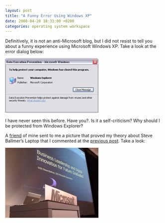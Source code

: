 ```yaml
---
layout: post
title: "A Funny Error Using Windows XP"
date: 2008-04-28 18:33:00 +0200
categories: operating system workspace
---
```


Definitively, it is not an anti-Microsoft blog, but I did not resist to tell you about a funny experience using Microsoft Windows XP. Take a look at the error dialog below:

<a href="http://69.89.31.239/~hildeber/wp-content/uploads/2008/04/windows-xp-error.png">![windows-xp-error-300x174.png](/images/posts/windows-xp-error-300x174.png)</a>

I have never seen this before. Have you?. Is it a self-criticism? Why should I be protected from Windows Explorer?

A <a href="http://silveiraneto.net/">friend</a> of mine sent to me a picture that proved my theory about Steve Ballmer’s Laptop that I commented at the <a href="http://planexstrategy.blogspot.com/2008/04/day-when-steve-ballmer-visited-ucl.html">previous post</a>. Take a look:

<a href="http://69.89.31.239/~hildeber/wp-content/uploads/2008/04/steve-ballmer-laptop.jpg">![steve-ballmer-laptop-300x225.jpg](/images/posts/steve-ballmer-laptop-300x225.jpg)</a>
